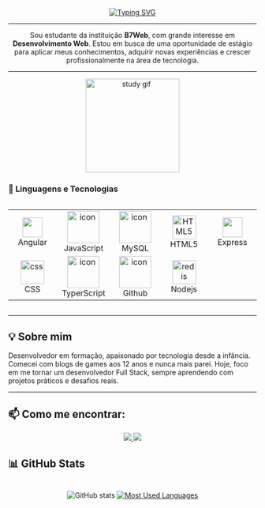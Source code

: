 <div align="center">
  <a href="https://git.io/typing-svg">
    <img src="https://readme-typing-svg.demolab.com?font=Fira+Code&weight=500&size=22&pause=1000&color=00E9F7FF&center=true&vCenter=true&random=false&width=524&lines=Bem-vindo+ao+meu+perfil!" alt="Typing SVG">
  </a>
</div>

---
<p align="center">
Sou estudante da instituição <strong>B7Web</strong>, com grande interesse em <strong>Desenvolvimento Web</strong>.
Estou em busca de uma oportunidade de estágio para aplicar meus conhecimentos, adquirir novas experiências e crescer profissionalmente na área de tecnologia.
</p>

---
<div align="center">
  <img src="./src/Coding Hello World GIF.gif" alt="study gif" height="190px">
</div>



   

   ### 🤖 Linguagens e Tecnologias 
  <div style="display: flex; align-items: flex-start; justify-content:flex-start" >
<table >
  <tr>
    </td>
    <td align="center" width="96">
      <a href="#macropower-tech">
        <img src="https://cdn.jsdelivr.net/gh/devicons/devicon@latest/icons/angular/angular-original.svg" height="40"/>
      </a>
      <br>Angular
    </td>
    <td align="center" width="96">
        <img src="https://techstack-generator.vercel.app/js-icon.svg" alt="icon" width="65" height="65" />
      <br>JavaScript
    </td>
    <td align="center" width="96">
        <img src="https://techstack-generator.vercel.app/mysql-icon.svg" alt="icon" width="65" height="65" />
      <br>MySQL
    </td>
    <td align="center"  width="96">
        <img src="https://skillicons.dev/icons?i=html" width="48" height="48" alt="HTML5" />
      <br>HTML5
    </td>
    <td align="center"  width="96">
     <img src="https://cdn.jsdelivr.net/gh/devicons/devicon@latest/icons/express/express-original-wordmark.svg"  height="40"/>
      <br>Express
    </td>

  </tr>
  <tr>
    <td align="center" width="96">
        <img src="https://skillicons.dev/icons?i=css" width="48" height="48" alt="css" />
      <br>CSS
    </td>
    <td align="center"  width="96">
      <img src="https://techstack-generator.vercel.app/ts-icon.svg" alt="icon" width="65" height="65" />
      <br> TyperScript
    </td>
    <td align="center" width="96">
       <img src="https://techstack-generator.vercel.app/github-icon.svg" alt="icon" width="65" height="65" />
      <br>Github
    </td>
    <td align="center" width="96">
        <img src="https://skillicons.dev/icons?i=nodejs" width="48" height="48" alt="redis" />
      <br>Nodejs
    </td>
    
  </tr>
</table>
<br><br>
</div>     
          
           

---

## 💡 Sobre mim

Desenvolvedor em formação, apaixonado por tecnologia desde a infância. Comecei com blogs de games aos 12 anos e nunca mais parei. Hoje, foco em me tornar um desenvolvedor Full Stack, sempre aprendendo com projetos práticos e desafios reais.

---

## 📫 Como me encontrar:
<p align="center">
  <a href="mailto:guilherme.walmeling@gmail.com">
    <img src="https://img.shields.io/badge/-Email-000?style=for-the-badge&logo=microsoft-outlook&logoColor=b6ff006&color:FFF">
  </a>
  <a href="https://www.linkedin.com/in/guilherme-walmeling-domeneghini/"
>
    <img src="https://img.shields.io/badge/-LinkedIn-000?style=for-the-badge&logo=linkedin&logoColor=b6ff00&color:FFF">
  </a>
</p>


## 📊 GitHub Stats
<div style="text-align: center;" align="center" >
  <br>
  <img src="https://github-readme-stats-git-masterrstaa-rickstaa.vercel.app/api?username=&hide_title=true&show_icons=true&include_all_commits=false&count_private=true&line_height=25&hide=issues&bg_color=000000&title_color=00E9F7FF&text_color=ffffff&border_radius=3&border_color=00E9F7FF&icon_color=00E9F7FF&theme=jolly" alt="GitHub stats">

  <a href="https://github.com/guilhermedomeneghini">
    <img src="https://github-readme-stats-git-masterrstaa-rickstaa.vercel.app/api/top-langs/?username=guilhermedomeneghini&line_height=10&card_width=290&layout=compact&hide_title=false&count_private=true&langs_count=4&show_icons=true&title_color=00E9F7FF&hide=html,scss,less&bg_color=000000&text_color=00E9F7FF&border_radius=3&border_color=00E9F7FF&count_private=true" alt="Most Used Languages">
  </a>
</div>
